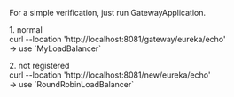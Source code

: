 For a simple verification, just run GatewayApplication.
<p>
1. normal<br>
curl --location 'http://localhost:8081/gateway/eureka/echo'<br>
-> use `MyLoadBalancer`
</p>
<p>
2. not registered<br>
curl --location 'http://localhost:8081/new/eureka/echo'<br>
-> use `RoundRobinLoadBalancer`
</p>
